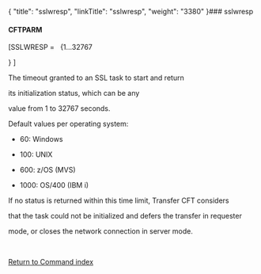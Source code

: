 {
    "title": "sslwresp",
    "linkTitle": "sslwresp",
    "weight": "3380"
}### <span id="sslwresp"></span>sslwresp

#### CFTPARM

\[SSLWRESP =   {1...32767
} \]

The timeout granted to an SSL task to start and return
its initialization status, which can be any
value from 1 to 32767 seconds.

Default values per operating system:

-   60: Windows
-   100: UNIX
-   600: z/OS (MVS)
-   1000: OS/400 (IBM i)

If no status is returned within this time limit, Transfer CFT considers
that the task could not be initialized and defers the transfer in requester
mode, or closes the network connection in server mode.

 

[Return to Command index](../)
